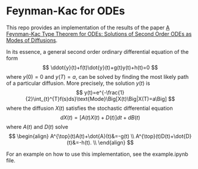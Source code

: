 # Feynman-Kac for ODEs

This repo provides an implementation of the results of the paper [A Feynman-Kac Type Theorem for ODEs: Solutions of Second Order ODEs as Modes of Diffusions](https://arxiv.org/abs/2106.08525).

In its essence, a general second order ordinary differential equation of the form
$$
\ddot{y}(t)+f(t)\dot{y}(t)+g(t)y(t)+h(t)=0
$$
where $y(0)=0$ and $y(T)=a$, can be solved by finding the most likely path of a particular diffusion. More precisely, the solution $y(t)$ is
$$
y(t)=e^{-\frac{1}{2}\int_{t}^{T}f(s)ds}\text{Mode}\Big[X(t)\Big|X(T)=a\Big]
$$
where the diffusion $X(t)$ satisfies the stochastic differential equation
$$
dX(t)=\Big[A(t)X(t)+D(t)\Big]dt+dB(t)
$$
where $A(t)$ and $D(t)$ solve
$$
\begin{align}
A^{\top}(t)A(t)+\dot{A}(t)&=-g(t) \\
A^{\top}(t)D(t)+\dot{D}(t)&=-h(t). \\
\end{align}
$$

For an example on how to use this implementation, see the example.ipynb file.